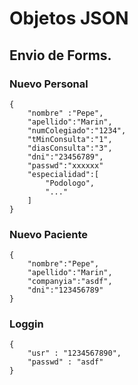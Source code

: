 # Objetos JSON

## Envio de Forms.

### Nuevo Personal

```
{
    "nombre" :"Pepe",
    "apellido":"Marin",
    "numColegiado":"1234",
    "tMinConsulta":"1",
    "diasConsulta":"3",
    "dni":"23456789",
    "passwd":"xxxxxx"
    "especialidad":[
        "Podologo",
        "..."
    ]
}
```

### Nuevo Paciente

```
{
    "nombre":"Pepe",
    "apellido":"Marin",
    "companyia":"asdf",
    "dni":"123456789"
}
```

### Loggin

```
{
    "usr" : "1234567890",
    "passwd" : "asdf"
}
```